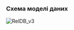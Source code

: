 ### Схема моделі даних

![RelDB_v3](https://user-images.githubusercontent.com/79566277/194770578-bc23a8b6-8fe1-4823-a2d7-fa750774eeb7.jpg)


